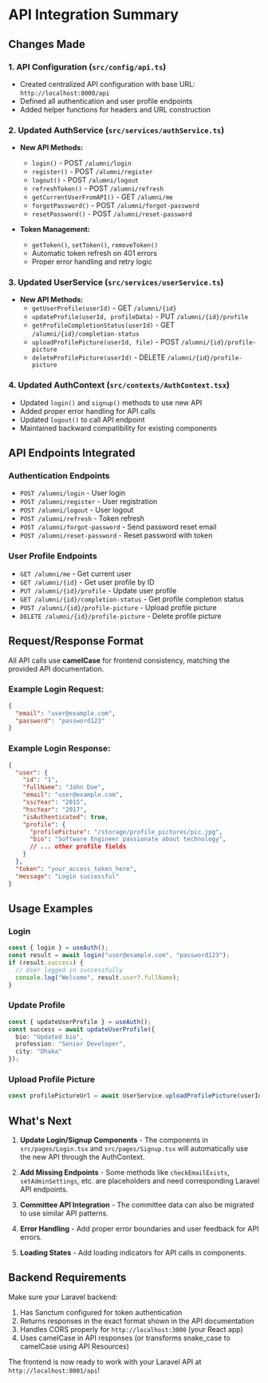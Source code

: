 # API Integration Summary

## Changes Made

### 1. API Configuration (`src/config/api.ts`)
- Created centralized API configuration with base URL: `http://localhost:8000/api`
- Defined all authentication and user profile endpoints
- Added helper functions for headers and URL construction

### 2. Updated AuthService (`src/services/authService.ts`)
- **New API Methods:**
  - `login()` - POST `/alumni/login`
  - `register()` - POST `/alumni/register` 
  - `logout()` - POST `/alumni/logout`
  - `refreshToken()` - POST `/alumni/refresh`
  - `getCurrentUserFromAPI()` - GET `/alumni/me`
  - `forgotPassword()` - POST `/alumni/forgot-password`
  - `resetPassword()` - POST `/alumni/reset-password`

- **Token Management:**
  - `getToken()`, `setToken()`, `removeToken()`
  - Automatic token refresh on 401 errors
  - Proper error handling and retry logic

### 3. Updated UserService (`src/services/userService.ts`)
- **New API Methods:**
  - `getUserProfile(userId)` - GET `/alumni/{id}`
  - `updateProfile(userId, profileData)` - PUT `/alumni/{id}/profile`
  - `getProfileCompletionStatus(userId)` - GET `/alumni/{id}/completion-status`
  - `uploadProfilePicture(userId, file)` - POST `/alumni/{id}/profile-picture`
  - `deleteProfilePicture(userId)` - DELETE `/alumni/{id}/profile-picture`

### 4. Updated AuthContext (`src/contexts/AuthContext.tsx`)
- Updated `login()` and `signup()` methods to use new API
- Added proper error handling for API calls
- Updated `logout()` to call API endpoint
- Maintained backward compatibility for existing components

## API Endpoints Integrated

### Authentication Endpoints
- `POST /alumni/login` - User login
- `POST /alumni/register` - User registration  
- `POST /alumni/logout` - User logout
- `POST /alumni/refresh` - Token refresh
- `POST /alumni/forgot-password` - Send password reset email
- `POST /alumni/reset-password` - Reset password with token

### User Profile Endpoints
- `GET /alumni/me` - Get current user
- `GET /alumni/{id}` - Get user profile by ID
- `PUT /alumni/{id}/profile` - Update user profile
- `GET /alumni/{id}/completion-status` - Get profile completion status
- `POST /alumni/{id}/profile-picture` - Upload profile picture
- `DELETE /alumni/{id}/profile-picture` - Delete profile picture

## Request/Response Format

All API calls use **camelCase** for frontend consistency, matching the provided API documentation.

### Example Login Request:
```json
{
  "email": "user@example.com",
  "password": "password123"
}
```

### Example Login Response:
```json
{
  "user": {
    "id": "1",
    "fullName": "John Doe",
    "email": "user@example.com",
    "sscYear": "2015",
    "hscYear": "2017",
    "isAuthenticated": true,
    "profile": {
      "profilePicture": "/storage/profile_pictures/pic.jpg",
      "bio": "Software Engineer passionate about technology",
      // ... other profile fields
    }
  },
  "token": "your_access_token_here",
  "message": "Login successful"
}
```

## Usage Examples

### Login
```typescript
const { login } = useAuth();
const result = await login("user@example.com", "password123");
if (result.success) {
  // User logged in successfully
  console.log("Welcome", result.user?.fullName);
}
```

### Update Profile
```typescript
const { updateUserProfile } = useAuth();
const success = await updateUserProfile({
  bio: "Updated bio",
  profession: "Senior Developer",
  city: "Dhaka"
});
```

### Upload Profile Picture
```typescript
const profilePictureUrl = await UserService.uploadProfilePicture(userId, file);
```

## What's Next

1. **Update Login/Signup Components** - The components in `src/pages/Login.tsx` and `src/pages/Signup.tsx` will automatically use the new API through the AuthContext.

2. **Add Missing Endpoints** - Some methods like `checkEmailExists`, `setAdminSettings`, etc. are placeholders and need corresponding Laravel API endpoints.

3. **Committee API Integration** - The committee data can also be migrated to use similar API patterns.

4. **Error Handling** - Add proper error boundaries and user feedback for API errors.

5. **Loading States** - Add loading indicators for API calls in components.

## Backend Requirements

Make sure your Laravel backend:
1. Has Sanctum configured for token authentication
2. Returns responses in the exact format shown in the API documentation
3. Handles CORS properly for `http://localhost:3000` (your React app)
4. Uses camelCase in API responses (or transforms snake_case to camelCase using API Resources)

The frontend is now ready to work with your Laravel API at `http://localhost:8001/api`!
